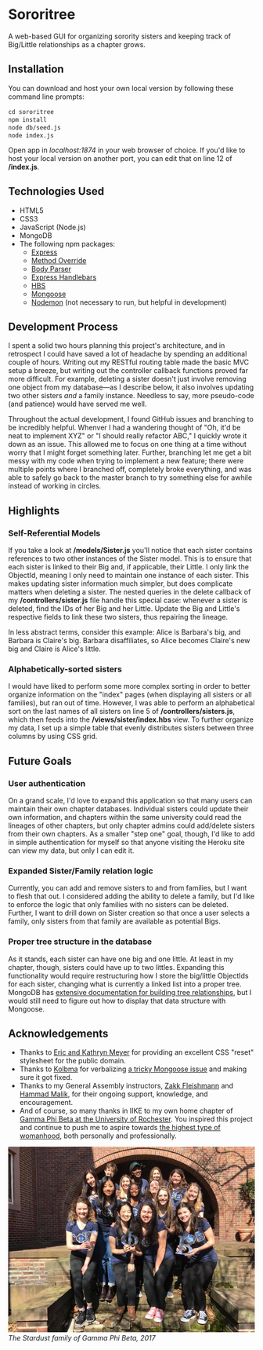 # Sororitree
A web-based GUI for organizing sorority sisters and keeping track of Big/Little relationships as a chapter grows.

## Installation
You can download and host your own local version by following these command line prompts:

```git clone https://github.com/annabelle-t-taylor/sororitree.git
cd sororitree
npm install
node db/seed.js
node index.js
```

Open app in *localhost:1874* in your web browser of choice. If you'd like to host your local version on another port, you can edit that on line 12 of **/index.js**.

## Technologies Used
* HTML5
* CSS3
* JavaScript (Node.js)
* MongoDB
* The following npm packages:
    * [Express](https://www.npmjs.com/package/express)
    * [Method Override](https://www.npmjs.com/package/method-override)
    * [Body Parser](https://www.npmjs.com/package/body-parser)
    * [Express Handlebars](https://www.npmjs.com/package/express-handlebars)
    * [HBS](https://www.npmjs.com/package/hbs)
    * [Mongoose](https://www.npmjs.com/package/mongoose)
    * [Nodemon](https://www.npmjs.com/package/nodemon) (not necessary to run, but helpful in development)

## Development Process
I spent a solid two hours planning this project's architecture, and in retrospect I could have saved a lot of headache by spending an additional couple of hours. Writing out my RESTful routing table made the basic MVC setup a breeze, but writing out the controller callback functions proved far more difficult. For example, deleting a sister doesn't just involve removing one object from my database—as I describe below, it also involves updating two other sisters *and* a family instance. Needless to say, more pseudo-code (and patience) would have served me well.

Throughout the actual development, I found GitHub issues and branching to be incredibly helpful. Whenver I had a wandering thought of "Oh, it'd be neat to implement XYZ" or "I should really refactor ABC," I quickly wrote it down as an issue. This allowed me to focus on one thing at a time without worry that I might forget something later. Further, branching let me get a bit messy with my code when trying to implement a new feature; there were multiple points where I branched off, completely broke everything, and was able to safely go back to the master branch to try something else for awhile instead of working in circles.

## Highlights
### Self-Referential Models
If you take a look at **/models/Sister.js** you'll notice that each sister contains references to two other instances of the Sister model. This is to ensure that each sister is linked to their Big and, if applicable, their Little. I only link the ObjectId, meaning I only need to maintain one instance of each sister. This makes updating sister information much simpler, but does complicate matters when deleting a sister. The nested queries in the delete callback of my **/controllers/sister.js** file handle this special case: whenever a sister is deleted, find the IDs of her Big and her Little. Update the Big and Little's respective fields to link these two sisters, thus repairing the lineage.

In less abstract terms, consider this example: Alice is Barbara's big, and Barbara is Claire's big. Barbara disaffiliates, so Alice becomes Claire's new big and Claire is Alice's little.

### Alphabetically-sorted sisters
I would have liked to perform some more complex sorting in order to better organize information on the "index" pages (when displaying all sisters or all families), but ran out of time. However, I was able to perform an alphabetical sort on the last names of all sisters on line 5 of **/controllers/sisters.js**, which then feeds into the **/views/sister/index.hbs** view. To further organize my data, I set up a simple table that evenly distributes sisters between three columns by using CSS grid.

## Future Goals
### User authentication
On a grand scale, I'd love to expand this application so that many users can maintain their own chapter databases. Individual sisters could update their own information, and chapters within the same university could read the lineages of other chapters, but only chapter admins could add/delete sisters from their own chapters. As a smaller "step one" goal, though, I'd like to add in simple authentication for myself so that anyone visiting the Heroku site can view my data, but only I can edit it.

### Expanded Sister/Family relation logic
Currently, you can add and remove sisters to and from families, but I want to flesh that out. I considered adding the ability to delete a family, but I'd like to enforce the logic that only families with no sisters can be deleted. Further, I want to drill down on Sister creation so that once a user selects a family, only sisters from that family are available as potential Bigs.

### Proper tree structure in the database
As it stands, each sister can have one big and one little. At least in my chapter, though, sisters could have up to two littles. Expanding this functionality would require restructuring how I store the big/little ObjectIds for each sister, changing what is currently a linked list into a proper tree. MongoDB has [extensive documentation for building tree relationships](https://docs.mongodb.com/manual/applications/data-models-tree-structures/), but I would still need to figure out how to display that data structure with Mongoose.

## Acknowledgements
* Thanks to [Eric and Kathryn Meyer](https://meyerweb.com/eric/tools/css/reset/) for providing an excellent CSS "reset" stylesheet for the public domain.
* Thanks to [Kolbma](https://github.com/kolbma) for verbalizing [a tricky Mongoose issue](https://github.com/Automattic/mongoose/issues/6997) and making sure it got fixed.
* Thanks to my General Assembly instructors, [Zakk Fleishmann](https://github.com/ZakkMan) and [Hammad Malik](https://github.com/tomatohammado), for their ongoing support, knowledge, and encouragement. 
* And of course, so many thanks in IIKE to my own home chapter of [Gamma Phi Beta at the University of Rochester](http://rochestergammaphi.weebly.com/). You inspired this project and continue to push me to aspire towards [the highest type of womanhood](http://gammaphibetahistory.org/to-inspire-the-highest-type-of-womanhood/), both personally and professionally.

![alt text](https://github.com/annabelle-t-taylor/sororitree/blob/master/public/chapter.jpg "The Stardust family of Gamma Phi Beta, 2017")
*The Stardust family of Gamma Phi Beta, 2017*
